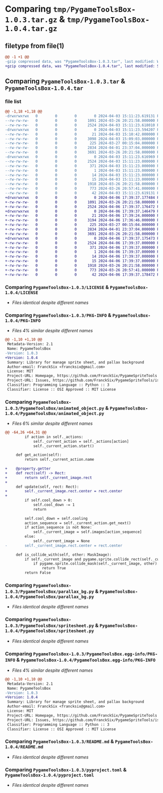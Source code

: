 # Comparing `tmp/PygameToolsBox-1.0.3.tar.gz` & `tmp/PygameToolsBox-1.0.4.tar.gz`

## filetype from file(1)

```diff
@@ -1 +1 @@
-gzip compressed data, was "PygameToolsBox-1.0.3.tar", last modified: Wed Apr  3 15:11:23 2024, max compression
+gzip compressed data, was "PygameToolsBox-1.0.4.tar", last modified: Sat Apr  6 17:39:37 2024, max compression
```

## Comparing `PygameToolsBox-1.0.3.tar` & `PygameToolsBox-1.0.4.tar`

### file list

```diff
@@ -1,18 +1,18 @@
-drwxrwxrwx   0        0        0        0 2024-04-03 15:11:23.619131 PygameToolsBox-1.0.3/
--rw-rw-rw-   0        0        0     1091 2024-03-26 20:21:58.000000 PygameToolsBox-1.0.3/LICENSE
--rw-rw-rw-   0        0        0     2524 2024-04-03 15:11:23.618010 PygameToolsBox-1.0.3/PKG-INFO
-drwxrwxrwx   0        0        0        0 2024-04-03 15:11:23.594207 PygameToolsBox-1.0.3/PygameToolsBox/
--rw-rw-rw-   0        0        0       21 2024-04-03 15:10:42.000000 PygameToolsBox-1.0.3/PygameToolsBox/__init__.py
--rw-rw-rw-   0        0        0     3098 2024-04-03 15:09:03.000000 PygameToolsBox-1.0.3/PygameToolsBox/animated_object.py
--rw-rw-rw-   0        0        0      225 2024-03-27 00:15:04.000000 PygameToolsBox-1.0.3/PygameToolsBox/mask_image.py
--rw-rw-rw-   0        0        0     2834 2024-04-01 23:37:04.000000 PygameToolsBox-1.0.3/PygameToolsBox/parallax_bg.py
--rw-rw-rw-   0        0        0     3691 2024-03-26 20:21:58.000000 PygameToolsBox-1.0.3/PygameToolsBox/spritesheet.py
-drwxrwxrwx   0        0        0        0 2024-04-03 15:11:23.616969 PygameToolsBox-1.0.3/PygameToolsBox.egg-info/
--rw-rw-rw-   0        0        0     2524 2024-04-03 15:11:23.000000 PygameToolsBox-1.0.3/PygameToolsBox.egg-info/PKG-INFO
--rw-rw-rw-   0        0        0      371 2024-04-03 15:11:23.000000 PygameToolsBox-1.0.3/PygameToolsBox.egg-info/SOURCES.txt
--rw-rw-rw-   0        0        0        1 2024-04-03 15:11:23.000000 PygameToolsBox-1.0.3/PygameToolsBox.egg-info/dependency_links.txt
--rw-rw-rw-   0        0        0       14 2024-04-03 15:11:23.000000 PygameToolsBox-1.0.3/PygameToolsBox.egg-info/requires.txt
--rw-rw-rw-   0        0        0       15 2024-04-03 15:11:23.000000 PygameToolsBox-1.0.3/PygameToolsBox.egg-info/top_level.txt
--rw-rw-rw-   0        0        0     1918 2024-03-26 20:21:58.000000 PygameToolsBox-1.0.3/README.md
--rw-rw-rw-   0        0        0      773 2024-03-26 20:57:41.000000 PygameToolsBox-1.0.3/pyproject.toml
--rw-rw-rw-   0        0        0       42 2024-04-03 15:11:23.619131 PygameToolsBox-1.0.3/setup.cfg
+drwxrwxrwx   0        0        0        0 2024-04-06 17:39:37.177484 PygameToolsBox-1.0.4/
+-rw-rw-rw-   0        0        0     1091 2024-03-26 20:21:58.000000 PygameToolsBox-1.0.4/LICENSE
+-rw-rw-rw-   0        0        0     2524 2024-04-06 17:39:37.176472 PygameToolsBox-1.0.4/PKG-INFO
+drwxrwxrwx   0        0        0        0 2024-04-06 17:39:37.146479 PygameToolsBox-1.0.4/PygameToolsBox/
+-rw-rw-rw-   0        0        0       21 2024-04-06 17:39:24.000000 PygameToolsBox-1.0.4/PygameToolsBox/__init__.py
+-rw-rw-rw-   0        0        0     3194 2024-04-06 17:36:46.000000 PygameToolsBox-1.0.4/PygameToolsBox/animated_object.py
+-rw-rw-rw-   0        0        0      225 2024-03-27 00:15:04.000000 PygameToolsBox-1.0.4/PygameToolsBox/mask_image.py
+-rw-rw-rw-   0        0        0     2834 2024-04-01 23:37:04.000000 PygameToolsBox-1.0.4/PygameToolsBox/parallax_bg.py
+-rw-rw-rw-   0        0        0     3691 2024-03-26 20:21:58.000000 PygameToolsBox-1.0.4/PygameToolsBox/spritesheet.py
+drwxrwxrwx   0        0        0        0 2024-04-06 17:39:37.175473 PygameToolsBox-1.0.4/PygameToolsBox.egg-info/
+-rw-rw-rw-   0        0        0     2524 2024-04-06 17:39:37.000000 PygameToolsBox-1.0.4/PygameToolsBox.egg-info/PKG-INFO
+-rw-rw-rw-   0        0        0      371 2024-04-06 17:39:37.000000 PygameToolsBox-1.0.4/PygameToolsBox.egg-info/SOURCES.txt
+-rw-rw-rw-   0        0        0        1 2024-04-06 17:39:37.000000 PygameToolsBox-1.0.4/PygameToolsBox.egg-info/dependency_links.txt
+-rw-rw-rw-   0        0        0       14 2024-04-06 17:39:37.000000 PygameToolsBox-1.0.4/PygameToolsBox.egg-info/requires.txt
+-rw-rw-rw-   0        0        0       15 2024-04-06 17:39:37.000000 PygameToolsBox-1.0.4/PygameToolsBox.egg-info/top_level.txt
+-rw-rw-rw-   0        0        0     1918 2024-03-26 20:21:58.000000 PygameToolsBox-1.0.4/README.md
+-rw-rw-rw-   0        0        0      773 2024-03-26 20:57:41.000000 PygameToolsBox-1.0.4/pyproject.toml
+-rw-rw-rw-   0        0        0       42 2024-04-06 17:39:37.178472 PygameToolsBox-1.0.4/setup.cfg
```

### Comparing `PygameToolsBox-1.0.3/LICENSE` & `PygameToolsBox-1.0.4/LICENSE`

 * *Files identical despite different names*

### Comparing `PygameToolsBox-1.0.3/PKG-INFO` & `PygameToolsBox-1.0.4/PKG-INFO`

 * *Files 4% similar despite different names*

```diff
@@ -1,10 +1,10 @@
 Metadata-Version: 2.1
 Name: PygameToolsBox
-Version: 1.0.3
+Version: 1.0.4
 Summary: Library for manage sprite sheet, and pallax background
 Author-email: FranckSix <francksix@gmail.com>
 License: MIT
 Project-URL: Homepage, https://github.com/FranckSix/PygameSpriteTools
 Project-URL: Issues, https://github.com/FranckSix/PygameSpriteTools/issues
 Classifier: Programming Language :: Python :: 3
 Classifier: License :: OSI Approved :: MIT License
```

### Comparing `PygameToolsBox-1.0.3/PygameToolsBox/animated_object.py` & `PygameToolsBox-1.0.4/PygameToolsBox/animated_object.py`

 * *Files 6% similar despite different names*

```diff
@@ -64,26 +64,31 @@
         if action in self._actions:
             self._current_action = self._actions[action]
             self._current_action.start()
 
     def get_action(self):
         return self._current_action.name
 
+    @property.getter
+    def rect(self) -> Rect:
+        return self._current_image.rect
+
     def update(self, rect: Rect):
+        self._current_image.rect.center = rect.center
+
         if self.cool_down > 0:
             self.cool_down -= 1
             return
 
         self.cool_down = self.cooling
         action_sequence = self._current_action.get_next()
         if action_sequence is not None:
             self._current_image = self.images[action_sequence]
         else:
             self._current_image = None
-        self._current_image.rect.center = rect.center
 
     def is_collide_with(self, other: MaskImage):
         if self._current_image and pygame.sprite.collide_rect(self._current_image, other):
             if pygame.sprite.collide_mask(self._current_image, other):
                 return True
         return False
```

### Comparing `PygameToolsBox-1.0.3/PygameToolsBox/parallax_bg.py` & `PygameToolsBox-1.0.4/PygameToolsBox/parallax_bg.py`

 * *Files identical despite different names*

### Comparing `PygameToolsBox-1.0.3/PygameToolsBox/spritesheet.py` & `PygameToolsBox-1.0.4/PygameToolsBox/spritesheet.py`

 * *Files identical despite different names*

### Comparing `PygameToolsBox-1.0.3/PygameToolsBox.egg-info/PKG-INFO` & `PygameToolsBox-1.0.4/PygameToolsBox.egg-info/PKG-INFO`

 * *Files 4% similar despite different names*

```diff
@@ -1,10 +1,10 @@
 Metadata-Version: 2.1
 Name: PygameToolsBox
-Version: 1.0.3
+Version: 1.0.4
 Summary: Library for manage sprite sheet, and pallax background
 Author-email: FranckSix <francksix@gmail.com>
 License: MIT
 Project-URL: Homepage, https://github.com/FranckSix/PygameSpriteTools
 Project-URL: Issues, https://github.com/FranckSix/PygameSpriteTools/issues
 Classifier: Programming Language :: Python :: 3
 Classifier: License :: OSI Approved :: MIT License
```

### Comparing `PygameToolsBox-1.0.3/README.md` & `PygameToolsBox-1.0.4/README.md`

 * *Files identical despite different names*

### Comparing `PygameToolsBox-1.0.3/pyproject.toml` & `PygameToolsBox-1.0.4/pyproject.toml`

 * *Files identical despite different names*

